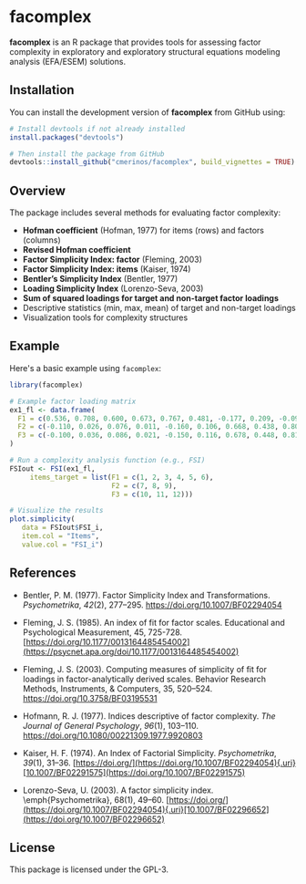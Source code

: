 # facomplex

**facomplex** is an R package that provides tools for assessing factor complexity in exploratory and exploratory structural equations modeling analysis (EFA/ESEM) solutions.

<!-- badges: start -->

<!-- badges: end -->

## Installation

You can install the development version of **facomplex** from GitHub using:

``` r
# Install devtools if not already installed
install.packages("devtools")

# Then install the package from GitHub
devtools::install_github("cmerinos/facomplex", build_vignettes = TRUE)
```

## Overview

The package includes several methods for evaluating factor complexity:

-   **Hofman coefficient** (Hofman, 1977) for items (rows) and factors (columns)
-   **Revised Hofman coefficient**
-   **Factor Simplicity Index: factor** (Fleming, 2003)
-   **Factor Simplicity Index: items** (Kaiser, 1974)
-   **Bentler’s Simplicity Index** (Bentler, 1977)
-   **Loading Simplicity Index** (Lorenzo-Seva, 2003)
-   **Sum of squared loadings for target and non-target factor loadings**
-   Descriptive statistics (min, max, mean) of target and non-target loadings
-   Visualization tools for complexity structures

## Example

Here's a basic example using `facomplex`:

``` r
library(facomplex)

# Example factor loading matrix
ex1_fl <- data.frame(
  F1 = c(0.536, 0.708, 0.600, 0.673, 0.767, 0.481, -0.177, 0.209, -0.097, -0.115, 0.047, 0.024),
  F2 = c(-0.110, 0.026, 0.076, 0.011, -0.160, 0.106, 0.668, 0.438, 0.809, 0.167, 0.128, 0.041),
  F3 = c(-0.100, 0.036, 0.086, 0.021, -0.150, 0.116, 0.678, 0.448, 0.819, 0.577, 0.738, 0.751)
)

# Run a complexity analysis function (e.g., FSI)
FSIout <- FSI(ex1_fl,  
     items_target = list(F1 = c(1, 2, 3, 4, 5, 6),
                         F2 = c(7, 8, 9),
                         F3 = c(10, 11, 12)))

# Visualize the results
plot.simplicity(
   data = FSIout$FSI_i,
   item.col = "Items",
   value.col = "FSI_i")
```

## References

-   Bentler, P. M. (1977). Factor Simplicity Index and Transformations. *Psychometrika*, *42*(2), 277–295. <https://doi.org/10.1007/BF02294054>

-   Fleming, J. S. (1985). An index of fit for factor scales. Educational and Psychological Measurement, 45, 725-728. [https://doi.org/10.1177/0013164485454002](https://psycnet.apa.org/doi/10.1177/0013164485454002)

-   Fleming, J. S. (2003). Computing measures of simplicity of fit for loadings in factor-analytically derived scales. Behavior Research Methods, Instruments, & Computers, 35, 520–524. <https://doi.org/10.3758/BF03195531>

-   Hofmann, R. J. (1977). Indices descriptive of factor complexity. *The Journal of General Psychology*, *96*(1), 103–110. <https://doi.org/10.1080/00221309.1977.9920803>

-   Kaiser, H. F. (1974). An Index of Factorial Simplicity. *Psychometrika*, *39*(1), 31–36. [https://doi.org/](https://doi.org/10.1007/BF02294054){.uri}[10.1007/BF02291575](https://doi.org/10.1007/BF02291575)

-   Lorenzo-Seva, U. (2003). A factor simplicity index. \emph{Psychometrika}, 68(1), 49–60. [https://doi.org/](https://doi.org/10.1007/BF02294054){.uri}[10.1007/BF02296652](https://doi.org/10.1007/BF02296652)

## License

This package is licensed under the GPL-3.
